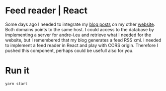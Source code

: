 # Feed reader | React

Some days ago I needed to integrate my [blog posts](http://dodu.it/?post_type=post) on my other [website](http://andre-i.eu/#blog). Both domains points to the same host. I could access to the database by implementing a server for andre-i.eu and retrieve what I needed for the website, but I remembered that my blog generates a feed RSS xml. I needed to implement a feed reader in React and play with CORS origin. 
Therefore I pushed this component, perhaps could be usefull also for you.

# Run it
```
yarn start
```
